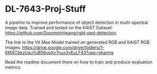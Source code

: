 # DL-7643-Proj-Stuff
A pipeline to improve performance of object detection in multi-spectral image data. Trained and tested on the KAIST Dataset: https://github.com/SoonminHwang/rgbt-ped-detection.

The link to the Vit Mae Model trained on generated RGB and KAIST RGB images: https://drive.google.com/drive/folders/1-6MXCbkzUauYuB56vpXv7nux3vEuLF43?usp=sharing

Read the readme document there on how to train and produce evaluation metrics.

